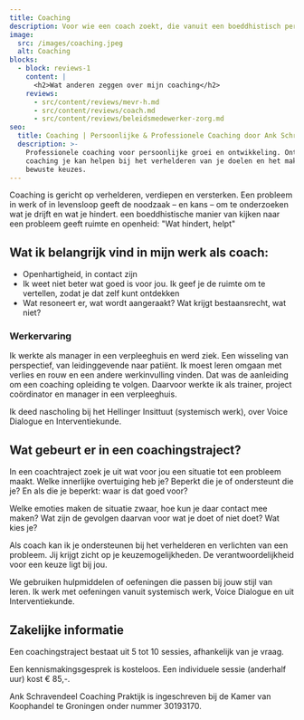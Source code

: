 ```yaml
---
title: Coaching
description: Voor wie een coach zoekt, die vanuit een boeddhistisch perspectief werkt
image:
  src: /images/coaching.jpeg
  alt: Coaching
blocks:
  - block: reviews-1
    content: |
      <h2>Wat anderen zeggen over mijn coaching</h2>
    reviews:
      - src/content/reviews/mevr-h.md
      - src/content/reviews/coach.md
      - src/content/reviews/beleidsmedewerker-zorg.md
seo:
  title: Coaching | Persoonlijke & Professionele Coaching door Ank Schravendeel
  description: >-
    Professionele coaching voor persoonlijke groei en ontwikkeling. Ontdek hoe
    coaching je kan helpen bij het verhelderen van je doelen en het maken van
    bewuste keuzes.
---
```


Coaching is gericht op verhelderen, verdiepen en versterken. Een probleem in werk of in levensloop geeft de noodzaak – en kans – om te onderzoeken wat je drijft en wat je hindert. een boeddhistische manier van kijken naar een probleem geeft ruimte en openheid: "Wat hindert, helpt"

## Wat ik belangrijk vind in mijn werk als coach:

- Openhartigheid, in contact zijn
- Ik weet niet beter wat goed is voor jou. Ik geef je de ruimte om te vertellen, zodat je dat zelf kunt ontdekken
- Wat resoneert er, wat wordt aangeraakt? Wat krijgt bestaansrecht, wat niet?

### Werkervaring

Ik werkte als manager in een verpleeghuis en werd ziek. Een wisseling van perspectief, van leidinggevende naar patiënt. Ik moest leren omgaan met verlies en rouw en een andere werkinvulling vinden. Dat was de aanleiding om een coaching opleiding te volgen. Daarvoor werkte ik als trainer, project coördinator en manager in een verpleeghuis.

Ik deed nascholing bij het Hellinger Insittuut (systemisch werk), over Voice Dialogue en Interventiekunde.

## Wat gebeurt er in een coachingstraject?

In een coachtraject zoek je uit wat voor jou een situatie tot een probleem maakt. Welke innerlijke overtuiging heb je? Beperkt die je of ondersteunt die je? En als die je beperkt: waar is dat goed voor?

Welke emoties maken de situatie zwaar, hoe kun je daar contact mee maken? Wat zijn de gevolgen daarvan voor wat je doet of niet doet? Wat kies je?

Als coach kan ik je ondersteunen bij het verhelderen en verlichten van een probleem. Jij krijgt zicht op je keuzemogelijkheden. De verantwoordelijkheid voor een keuze ligt bij jou.

We gebruiken hulpmiddelen of oefeningen die passen bij jouw stijl van leren. Ik werk met oefeningen vanuit systemisch werk, Voice Dialogue en uit Interventiekunde.

## Zakelijke informatie

Een coachingstraject bestaat uit 5 tot 10 sessies, afhankelijk van je vraag.

Een kennismakingsgesprek is kosteloos. Een individuele sessie (anderhalf uur) kost € 85,-.

Ank Schravendeel Coaching Praktijk is ingeschreven bij de Kamer van Koophandel te Groningen onder nummer 30193170.
